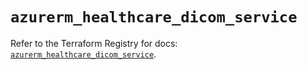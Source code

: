 # `azurerm_healthcare_dicom_service`

Refer to the Terraform Registry for docs: [`azurerm_healthcare_dicom_service`](https://registry.terraform.io/providers/hashicorp/azurerm/3.110.0/docs/resources/healthcare_dicom_service).

